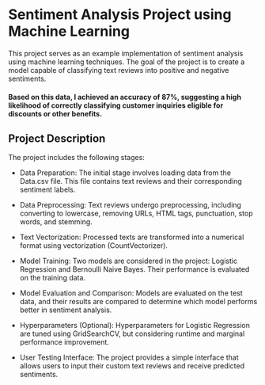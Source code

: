 # Sentiment Analysis Project using Machine Learning
This project serves as an example implementation of sentiment analysis using machine learning techniques. The goal of the project is to create a model capable of classifying text reviews into positive and negative sentiments.
#### Based on this data, I achieved an accuracy of 87%, suggesting a high likelihood of correctly classifying customer inquiries eligible for discounts or other benefits.
## Project Description
The project includes the following stages:

- Data Preparation: The initial stage involves loading data from the Data.csv file. This file contains text reviews and their corresponding sentiment labels.

- Data Preprocessing: Text reviews undergo preprocessing, including converting to lowercase, removing URLs, HTML tags, punctuation, stop words, and stemming.

- Text Vectorization: Processed texts are transformed into a numerical format using vectorization (CountVectorizer).

- Model Training: Two models are considered in the project: Logistic Regression and Bernoulli Naive Bayes. Their performance is evaluated on the training data.

- Model Evaluation and Comparison: Models are evaluated on the test data, and their results are compared to determine which model performs better in sentiment analysis.

- Hyperparameters (Optional): Hyperparameters for Logistic Regression are tuned using GridSearchCV, but considering runtime and marginal performance improvement.

- User Testing Interface: The project provides a simple interface that allows users to input their custom text reviews and receive predicted sentiments.
